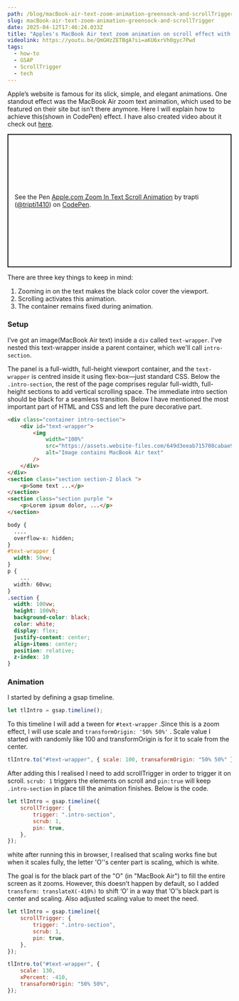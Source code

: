 ```yaml
---
path: /blog/macBook-air-text-zoom-animation-greensock-and-scrollTrigger/
slug: macBook-air-text-zoom-animation-greensock-and-scrollTrigger
date: 2025-04-12T17:46:24.033Z
title: "Apples's MacBook Air text zoom animation on scroll effect with GreenSock & ScrollTrigger"
videolink: https://youtu.be/QmGHzZETBgA?si=aKU6xrVh0gyc7Pwd
tags:
  - how-to
  - GSAP
  - ScrollTrigger
  - tech
---
```


Apple’s website is famous for its slick, simple, and elegant animations. One standout effect was the MacBook Air zoom text animation, which used to be featured on their site but isn’t there anymore. Here I will explain how to achieve this(shown in CodePen) effect. I have also created video about it check out [here](https://youtu.be/QmGHzZETBgA?si=IxOBaqOomkfg1HRi).

<p class="codepen" data-height="300" data-slug-hash="QWJvxRE" data-pen-title="Apple.com Zoom In Text Scroll Animation" data-user="tripti1410" style="height: 300px; box-sizing: border-box; display: flex; align-items: center; justify-content: center; border: 2px solid; margin: 1em 0; padding: 1em;">
  <span>See the Pen <a href="https://codepen.io/tripti1410/pen/QWJvxRE">
  Apple.com Zoom In Text Scroll Animation</a> by trapti (<a href="https://codepen.io/tripti1410">@tripti1410</a>)
  on <a href="https://codepen.io">CodePen</a>.</span>
</p>
<script async src="https://public.codepenassets.com/embed/index.js"></script>

There are three key things to keep in mind:

1. Zooming in on the text makes the black color cover the viewport.
2. Scrolling activates this animation.
3. The container remains fixed during animation.

### Setup

I’ve got an image(MacBook Air text) inside a `div` called `text-wrapper`. I've nested this text-wrapper inside a parent container, which we'll call `intro-section`.

The panel is a full-width, full-height viewport container, and the `text-wrapper` is centred inside it using flex-box—just standard CSS. Below the `.intro-section`, the rest of the page comprises regular full-width, full-height sections to add vertical scrolling space. The immediate intro section should be black for a seamless transition. Below I have mentioned the most important part of HTML and CSS and left the pure decorative part.

```html
<div class="container intro-section">
	<div id="text-wrapper">
		<img
			width="100%"
			src="https://assets.website-files.com/649d3eeab715708cabae995a/649d4aa28aeae2926e9c6919_macbook-air-text.svg"
			alt="Image contains MacBook Air text"
		/>
	</div>
</div>
<section class="section section-2 black ">
	<p>Some text ...</p>
</section>
<section class="section purple ">
	<p>Lorem ipsum dolor, ...</p>
</section>
```

```css
body {
  ....
  overflow-x: hidden;
}
#text-wrapper {
  width: 50vw;
}
p {
	...
  width: 60vw;
}
.section {
  width: 100vw;
  height: 100vh;
  background-color: black;
  color: white;
  display: flex;
  justify-content: center;
  align-items: center;
  position: relative;
  z-index: 10
}
```

### Animation

I started by defining a gsap timeline.

```jsx
let tlIntro = gsap.timeline();
```

To this timeline I will add a tween for `#text-wrapper` .Since this is a zoom effect, I will use scale and `transformOrigin: '50% 50%'` . Scale value I started with randomly like 100 and transformOrigin is for it to scale from the center.

```jsx
tlIntro.to("#text-wrapper", { scale: 100, transaformOrigin: "50% 50%" });
```

After adding this I realised I need to add scrollTrigger in order to trigger it on scroll. `scrub: 1` triggers the elements on scroll and `pin:true` will keep `.intro-section` in place till the animation finishes. Below is the code.

```jsx
let tlIntro = gsap.timeline({
	scrollTrigger: {
		trigger: ".intro-section",
		scrub: 1,
		pin: true,
	},
});
```

white after running this in browser, I realised that scaling works fine but when it scales fully, the letter 'O''s center part is scaling, which is white.

The goal is for the black part of the "O" (in "MacBook Air") to fill the entire screen as it zooms. However, this doesn’t happen by default, so I added `transform: translateX(-410%)` to shift ‘O’ in a way that ‘O’’s black part is center and scaling. Also adjusted scaling value to meet the need.

```jsx
let tlIntro = gsap.timeline({
	scrollTrigger: {
		trigger: ".intro-section",
		scrub: 1,
		pin: true,
	},
});

tlIntro.to("#text-wrapper", {
	scale: 130,
	xPercent: -410,
	transaformOrigin: "50% 50%",
});
```
